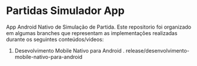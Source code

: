 # Partidas Simulador App

App Android Nativo de Simulação de Partida. Este repositorio foi organizado em algumas branches que representam as implementações realizadas durante os seguintes conteúdos/videos:

1. Desevolvimento Mobile Nativo para Android
     . release/desenvolvimento-mobile-nativo-para-android
